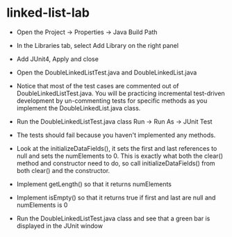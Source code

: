# linked-list-lab

 * Open the Project -> Properties -> Java Build Path 
 * In the Libraries tab, select Add Library on the right panel 
 * Add JUnit4, Apply and close
 * Open the DoubleLinkedListTest.java and DoubleLinkedList.java
 * Notice that most of the test cases are commented out of DoubleLinkedListTest.java. You will be practicing incremental test-driven development by un-commenting tests for specific methods as you implement the DoubleLinkedList.java class.
 * Run the DoubleLinkedListTest.java class Run -> Run As -> JUnit Test
 * The tests should fail because you haven't implemented any methods.
 
 * Look at the initializeDataFields(), it sets the first and last references to null and sets the numElements to 0. This is exactly what both the clear() method and constructor need to do, so call initializeDataFields() from both clear() and the constructor.
 * Implement getLength() so that it returns numElements 
 * Implement isEmpty() so that it returns true if first and last are null and numElements is 0
 * Run the DoubleLinkedListTest.java class and see that a green bar is displayed in the JUnit window
